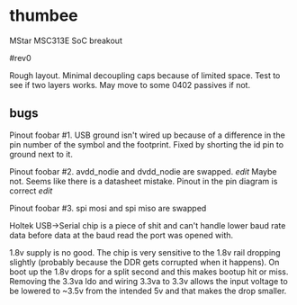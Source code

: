 # thumbee
MStar MSC313E SoC breakout

#rev0

Rough layout. Minimal decoupling caps because of limited space. Test to see if two layers works.
May move to some 0402 passives if not.

## bugs

Pinout foobar #1. USB ground isn't wired up because of a difference in the pin number of the symbol
and the footprint. Fixed by shorting the id pin to ground next to it.

Pinout foobar #2. avdd_nodie and dvdd_nodie are swapped. *edit* Maybe not. Seems like there is a datasheet
mistake. Pinout in the pin diagram is correct *edit* 

Pinout foobar #3. spi mosi and spi miso are swapped

Holtek USB->Serial chip is a piece of shit and can't handle lower baud rate data before data at the 
baud read the port was opened with.


1.8v supply is no good. The chip is very sensitive to the 1.8v rail dropping slightly (probably because
the DDR gets corrupted when it happens). On boot up the 1.8v drops for a split second and this makes
bootup hit or miss. Removing the 3.3va ldo and wiring 3.3va to 3.3v allows the input voltage to be lowered
to ~3.5v from the intended 5v and that makes the drop smaller.  
